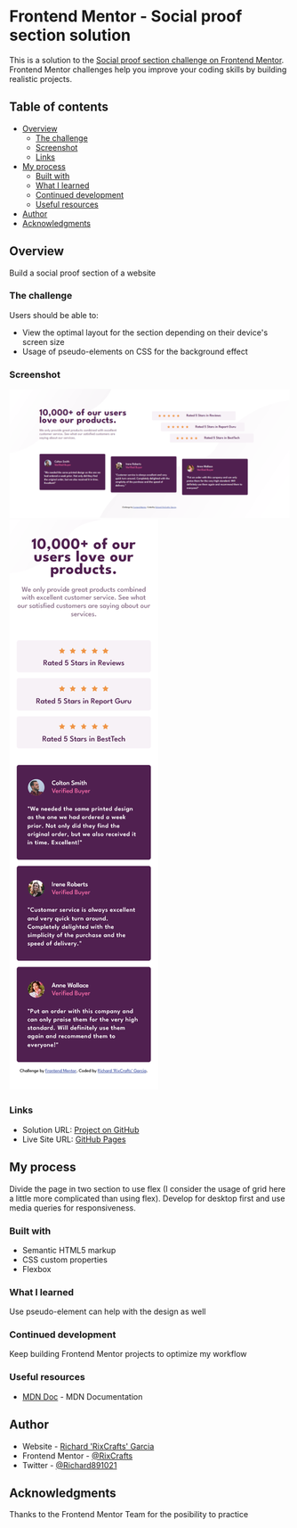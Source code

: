 # Frontend Mentor - Social proof section solution

This is a solution to the [Social proof section challenge on Frontend Mentor](https://www.frontendmentor.io/challenges/social-proof-section-6e0qTv_bA). Frontend Mentor challenges help you improve your coding skills by building realistic projects. 

## Table of contents

- [Overview](#overview)
  - [The challenge](#the-challenge)
  - [Screenshot](#screenshot)
  - [Links](#links)
- [My process](#my-process)
  - [Built with](#built-with)
  - [What I learned](#what-i-learned)
  - [Continued development](#continued-development)
  - [Useful resources](#useful-resources)
- [Author](#author)
- [Acknowledgments](#acknowledgments)

## Overview
Build a social proof section of a website


### The challenge

Users should be able to:

- View the optimal layout for the section depending on their device's screen size
- Usage of pseudo-elements on CSS for the background effect

### Screenshot

![Desktop UI](./design/Screenshot%20UI%20Desktop.png)
![Mobile UI](./design/Screenshot%20UI%20Mobile.png)

### Links

- Solution URL: [Project on GitHub](https://github.com/RixCrafts/Frontend-Mentor/tree/master/Projects/Social%20Proof%20Section)
- Live Site URL: [GitHub Pages](https://rixcrafts.github.io/Frontend-Mentor/)

## My process

Divide the page in two section to use flex (I consider the usage of grid here a little more complicated than using flex). Develop for desktop first and use media queries for responsiveness.

### Built with

- Semantic HTML5 markup
- CSS custom properties
- Flexbox

### What I learned

Use pseudo-element can help with the design as well 

### Continued development

Keep building Frontend Mentor projects to optimize my workflow

### Useful resources

- [MDN Doc](https://developer.mozilla.org/en-US/) - MDN Documentation

## Author

- Website - [Richard 'RixCrafts' Garcia](https://www.your-site.com)
- Frontend Mentor - [@RixCrafts](https://www.frontendmentor.io/profile/RixCrafts)
- Twitter - [@Richard891021](https://twitter.com/Richard891021)

## Acknowledgments

Thanks to the Frontend Mentor Team for the posibility to practice
